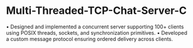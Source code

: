 # Multi-Threaded-TCP-Chat-Server-C
• Designed and implemented a concurrent server supporting 100+ clients using POSIX threads, sockets, and synchronization primitives. 
• Developed a custom message protocol ensuring ordered delivery across clients.
